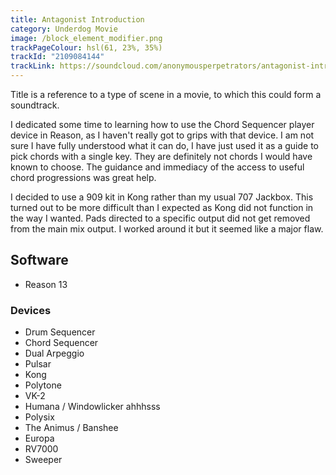 ```yaml
---
title: Antagonist Introduction
category: Underdog Movie
image: /block_element_modifier.png
trackPageColour: hsl(61, 23%, 35%)
trackId: "2109084144"
trackLink: https://soundcloud.com/anonymousperpetrators/antagonist-introduction
---
```

Title is a reference to a type of scene in a movie, to which this could form a soundtrack.

I dedicated some time to learning how to use the Chord Sequencer player device in Reason, as I haven't really got to grips with that device. I am not sure I have fully understood what it can do, I have just used it as a guide to pick chords with a single key. They are definitely not chords I would have known to choose. The guidance and immediacy of the access to useful chord progressions was great help. 

I decided to use a 909 kit in Kong rather than my usual 707 Jackbox. This turned out to be more difficult than I expected as Kong did not function in the way I wanted. Pads directed to a specific output did not get removed from the main mix output. I worked around it but it seemed like a major flaw.

## Software
- Reason 13
### Devices
- Drum Sequencer
- Chord Sequencer
- Dual Arpeggio
- Pulsar
- Kong
- Polytone
- VK-2
- Humana / Windowlicker ahhhsss
- Polysix
- The Animus / Banshee
- Europa
- RV7000
- Sweeper

